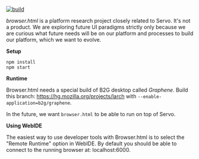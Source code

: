 [![build](https://travis-ci.org/mozilla/browser.html.svg?branch=master)](https://travis-ci.org/mozilla/browser.html)

*browser.html* is a platform research project closely related to Servo. It's not a product.
We are exploring future UI paradigms strictly only because we are curious what future needs
will be on our platform and processes to build our platform, which we want to evolve.

**Setup**

```
npm install
npm start
```

**Runtime**

Browser.html needs a special build of B2G desktop called *Graphene*.
Build this branch: https://hg.mozilla.org/projects/larch with
`--enable-application=b2g/graphene`.

In the future, we want `browser.html` to be able to run on top of Servo.

**Using WebIDE**

The easiest way to use developer tools with Browser.html is to select the "Remote Runtime" option in WebIDE.
By default you should be able to connect to the running browser at: localhost:6000.

